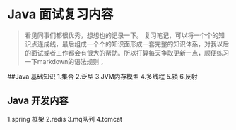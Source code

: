 # Java 面试复习内容
> 看见同事们都很优秀，想想也的记录一下。
> 复习笔记，可以将一个个的知识点连成线，最后组成一个个的知识面形成一套完整的知识体系，对我以后的面试或者工作都会有很大的帮助。所以打算每天争取更新一点，顺便练习一下markdown的语法规则；
     


##Java 基础知识
1.集合
2.泛型
3.JVM内存模型
4.多线程
5.锁
6.反射

## Java 开发内容
1.spring 框架
2.redis
3.mq队列
4.tomcat






